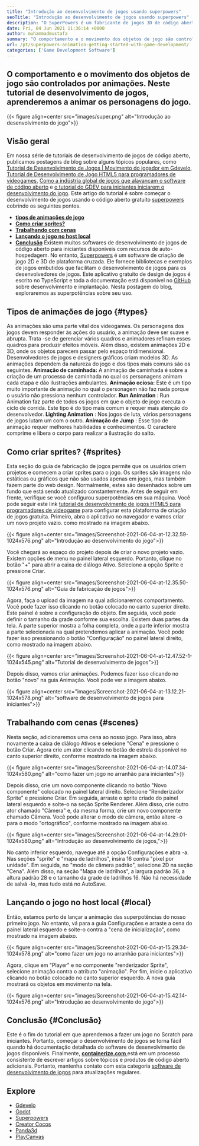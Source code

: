 ```yaml
---
title: "Introdução ao desenvolvimento de jogos usando superpowers" 
seoTitle: "Introdução ao desenvolvimento de jogos usando superpowers" 
description: "O SuperPowers é um fabricante de jogos 3D de código aberto com colaboração em tempo real. Este tutorial trata de começar o desenvolvimento de jogos usando superpowers." 
date: Fri, 04 Jun 2021 11:36:14 +0000
author: muhammadmustafa
summary: "O comportamento e o movimento dos objetos de jogo são controlados por animações. Neste tutorial de desenvolvimento de jogos, aprenderemos a animar os personagens do jogo." 
url: /pt/superpowers-animation-getting-started-with-game-development/
categories: ['Game Development Software']
---
```


## O comportamento e o movimento dos objetos de jogo são controlados por animações. Neste tutorial de desenvolvimento de jogos, aprenderemos a animar os personagens do jogo.

{{< figure align=center src="images/super.png" alt="Introdução ao desenvolvimento do jogo">}}


## **Visão geral** 
Em nossa série de tutoriais de desenvolvimento de jogos de código aberto, publicamos postagens de blog sobre alguns tópicos populares, como [Tutorial de Desenvolvimento de Jogos | Movimento do jogador em Gdevelo][1], [Tutorial de Desenvolvimento de Jogo HTML5 para programadores de videogames][2], [Como a indústria global de jogos que alavancam o software de código aberto][3] e [o tutorial do GDEV para iniciantes iniciarem o desenvolvimento do jogo][4 ]. Este artigo do tutorial é sobre começar o desenvolvimento de jogos usando o código aberto gratuito [superpowers][5] cobrindo os seguintes pontos.
* **[tipos de animações de jogo][6]** 
* **[Como criar sprites?][7]** 
* **[Trabalhando com cenas][8]** 
* **[Lançando o jogo no host local][9]** 
* **[Conclusão][10]** 
Existem muitos softwares de desenvolvimento de jogos de código aberto para iniciantes disponíveis com recursos de auto-hospedagem. No entanto, [Superpowers][5] é um software de criação de jogo 2D e 3D de plataforma cruzada. Ele fornece bibliotecas e exemplos de jogos embutidos que facilitam o desenvolvimento de jogos para os desenvolvedores de jogos. Este aplicativo gratuito de design de jogos é escrito no TypeScript e toda a documentação está disponível no [GitHub][11] sobre desenvolvimento e implantação. Nesta postagem do blog, exploraremos as superpotências sobre seu uso.

## Tipos de animações de jogo {#types}

As animações são uma parte vital dos videogames. Os personagens dos jogos devem responder às ações do usuário, a animação deve ser suave e abrupta. Trata -se de gerenciar vários quadros e animadores refinam esses quadros para produzir efeitos móveis. Além disso, existem animações 2D e 3D, onde os objetos parecem passar pelo espaço tridimensional. Desenvolvedores de jogos e designers gráficos criam modelos 3D. As animações dependem da natureza do jogo e dos tipos mais comuns são os seguintes.
**Animação de caminhada:**  A animação de caminhada é sobre a criação de um processo de caminhada no qual os personagens animam cada etapa e dão ilustrações ambulantes.
**Animação ociosa:**  Este é um tipo muito importante de animação no qual o personagem não faz nada porque o usuário não pressiona nenhum controlador.
**Run Animation** : Run Animation faz parte de todos os jogos em que o objeto de jogo executa o ciclo de corrida. Este tipo é do tipo mais comum e requer mais atenção do desenvolvedor.
**Lighting Animation** : Nos jogos de luta, vários personagens de jogos lutam um com o outro.
**Animação de Jump** : Esse tipo de animação requer melhores habilidades e conhecimentos. O caractere comprime e libera o corpo para realizar a ilustração do salto.

## Como criar sprites? {#sprites}

Esta seção do guia de fabricação de jogos permite que os usuários criem projetos e comecem a criar sprites para o jogo. Os sprites são imagens não estáticas ou gráficos que não são usados ​​apenas em jogos, mas também fazem parte do web design. Normalmente, estes são desenhados sobre um fundo que está sendo atualizado constantemente.
Antes de seguir em frente, verifique se você configurou superpotências em sua máquina. Você pode seguir este link [tutorial de desenvolvimento de jogos HTML5 para programadores de videogame][2] para configurar esta plataforma de criação de jogos gratuita.
Primeiro, abra o aplicativo no navegador e vamos criar um novo projeto vazio. como mostrado na imagem abaixo.

{{< figure align=center src="images/Screenshot-2021-06-04-at-12.32.59-1024x576.png" alt="Introdução ao desenvolvimento do jogo">}}

Você chegará ao espaço do projeto depois de criar o novo projeto vazio. Existem opções de menu no painel lateral esquerdo. Portanto, clique no botão "+" para abrir a caixa de diálogo Ativo. Selecione a opção Sprite e pressione Criar.

{{< figure align=center src="images/Screenshot-2021-06-04-at-12.35.50-1024x576.png" alt="Guia de fabricação de jogos">}}

Agora, faça o upload da imagem na qual adicionaremos comportamento. Você pode fazer isso clicando no botão colocado no canto superior direito. Este painel é sobre a configuração do objeto.
Em seguida, você pode definir o tamanho da grade conforme sua escolha. Existem duas partes da tela. A parte superior mostra a folha completa, onde a parte inferior mostra a parte selecionada na qual pretendemos aplicar a animação. Você pode fazer isso pressionando o botão "Configuração" no painel lateral direito, como mostrado na imagem abaixo.

{{< figure align=center src="images/Screenshot-2021-06-04-at-12.47.52-1-1024x545.png" alt="Tutorial de desenvolvimento de jogos">}}

Depois disso, vamos criar animações. Podemos fazer isso clicando no botão "novo" na guia Animação. Você pode ver a imagem abaixo.

{{< figure align=center src="images/Screenshot-2021-06-04-at-13.12.21-1024x578.png" alt="software de desenvolvimento de jogos para iniciantes">}}


## Trabalhando com cenas {#scenes}

Nesta seção, adicionaremos uma cena ao nosso jogo. Para isso, abra novamente a caixa de diálogo Ativos e selecione "Cena" e pressione o botão Criar. Agora crie um ator clicando no botão de estrela disponível no canto superior direito, conforme mostrado na imagem abaixo.

{{< figure align=center src="images/Screenshot-2021-06-04-at-14.07.34-1024x580.png" alt="como fazer um jogo no arranhão para iniciantes">}}

Depois disso, crie um novo componente clicando no botão "Novo componente" colocado no painel lateral direito. Selecione “Renderizador Sprite” e pressione Criar. Em seguida, arraste o sprite criado do painel lateral esquerdo e solte-o na seção Sprite Renderer. Além disso, crie outro ator chamado "Câmera" e, da mesma forma, crie um novo componente chamado Câmera.
Você pode alterar o modo de câmera, então altere -o para o modo "ortográfico", conforme mostrado na imagem abaixo.

{{< figure align=center src="images/Screenshot-2021-06-04-at-14.29.01-1024x580.png" alt="Introdução ao desenvolvimento de jogos,">}}

No canto inferior esquerdo, navegue até a opção Configurações e abra -a. Nas seções "sprite" e "mapa de ladrilhos", insira 16 contra "pixel por unidade". Em seguida, no "modo de câmera padrão", selecione 2D na seção "Cena". Além disso, na seção "Mapa de ladrilhos", a largura padrão 36, a altura padrão 28 e o tamanho da grade de ladrilhos 16. Não há necessidade de salvá -lo, mas tudo está no AutoSave.

## Lançando o jogo no host local {#local}

Então, estamos perto de lançar a animação das superpotências do nosso primeiro jogo. No entanto, vá para a guia Configurações e arraste a cena do painel lateral esquerdo e solte-o contra a "cena de inicialização", como mostrado na imagem abaixo.

{{< figure align=center src="images/Screenshot-2021-06-04-at-15.29.34-1024x578.png" alt="como fazer um jogo no arranhão para iniciantes">}}

Agora, clique em "Player" e no componente "renderizador Sprite", selecione animação contra o atributo "animação". Por fim, inicie o aplicativo clicando no botão colocado no canto superior esquerdo. A nova guia mostrará os objetos em movimento na tela.

{{< figure align=center src="images/Screenshot-2021-06-04-at-15.42.14-1024x576.png" alt="Introdução ao desenvolvimento do jogo">}}


## Conclusão {#Conclusão}

Este é o fim do tutorial em que aprendemos a fazer um jogo no Scratch para iniciantes. Portanto, começar o desenvolvimento de jogos se torna fácil quando há documentação detalhada do software de desenvolvimento de jogos disponíveis. Finalmente, [ **containerize.com** ][12] está em um processo consistente de escrever artigos sobre tópicos e produtos de código aberto adicionais. Portanto, mantenha contato com esta categoria [software de desenvolvimento de jogos][13] para atualizações regulares.

## Explore
  * [Gdevelo][14]
  * [Godot][15]
  * [Superpowers][5]
  * [Creator Cocos][16]
  * [Panda3d][17]
  * [PlayCanvas][18]



[1]: https://blog.containerize.com/game-development-software/game-development-tutorial-player-movement-in-gdevelop/
[2]: https://blog.containerize.com/2021/05/19/html5-game-development-tutorial-for-video-game-programmers/
[3]: https://blog.containerize.com/game-development-software/how-global-gaming-market-leveraging-open-source-software/
[4]: https://blog.containerize.com/game-development-software/game-development-tutorial-player-movement-in-gdevelop/
[5]: https://products.containerize.com/game-development-software/superpowers/
[6]: #types
[7]: #sprites
[8]: #scenes
[9]: #local
[10]: #Conclusion
[11]: https://github.com/superpowers/superpowers-core
[12]: https://www.containerize.com/
[13]: https://products.containerize.com/game-development-software/
[14]: https://products.containerize.com/game-development-software/gdevelop/
[15]: https://products.containerize.com/game-development-software/godot/
[16]: https://products.containerize.com/game-development-software/cocos-creator/
[17]: https://products.containerize.com/game-development-software/panda3d/
[18]: https://products.containerize.com/game-development-software/playcanvas/
